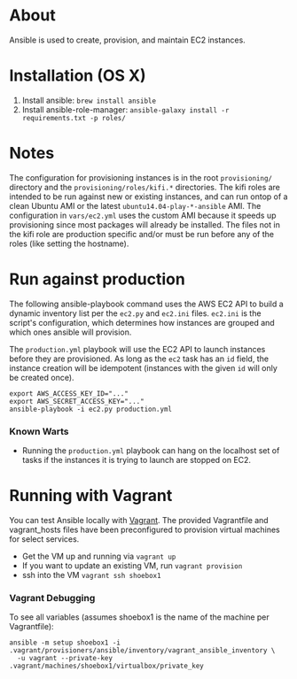 # About

Ansible is used to create, provision, and maintain EC2 instances.

# Installation (OS X)

1) Install ansible: `brew install ansible`
2) Install ansible-role-manager: `ansible-galaxy install -r requirements.txt -p roles/`

# Notes

The configuration for provisioning instances is in the root `provisioning/`
directory and the `provisioning/roles/kifi.*` directories.  The kifi roles are
intended to be run against new or existing instances, and can run ontop of a
clean Ubuntu AMI or the latest `ubuntu14.04-play-*-ansible` AMI. The
configuration in `vars/ec2.yml` uses the custom AMI because it speeds up
provisioning since most packages will already be installed. The files not in
the kifi role are production specific and/or must be run before any of the
roles (like setting the hostname).

# Run against production

The following ansible-playbook command uses the AWS EC2 API to build a dynamic
inventory list per the `ec2.py` and `ec2.ini` files. `ec2.ini` is the script's
configuration, which determines how instances are grouped and which ones
ansible will provision.

The `production.yml` playbook will use the EC2 API to launch instances before
they are provisioned. As long as the `ec2` task has an `id` field, the instance
creation will be idempotent (instances with the given `id` will only be created
once).

```
export AWS_ACCESS_KEY_ID="..."
export AWS_SECRET_ACCESS_KEY="..."
ansible-playbook -i ec2.py production.yml
```

### Known Warts

* Running the `production.yml` playbook can hang on the localhost set of tasks
  if the instances it is trying to launch are stopped on EC2.

# Running with Vagrant

You can test Ansible locally with [Vagrant](https://www.vagrantup.com). The
provided Vagrantfile and vagrant_hosts files have been preconfigured to
provision virtual machines for select services.

* Get the VM up and running via `vagrant up`
* If you want to update an existing VM, run `vagrant provision`
* ssh into the VM `vagrant ssh shoebox1`

### Vagrant Debugging

To see all variables (assumes shoebox1 is the name of the machine per Vagrantfile):

```
ansible -m setup shoebox1 -i .vagrant/provisioners/ansible/inventory/vagrant_ansible_inventory \
  -u vagrant --private-key .vagrant/machines/shoebox1/virtualbox/private_key
```
